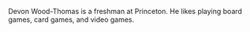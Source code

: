 Devon Wood-Thomas is a freshman at Princeton. He likes playing board games, card games, and video games.
